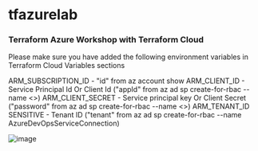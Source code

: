 # tfazurelab
### Terraform Azure Workshop with Terraform Cloud

Please make sure you have added the following environment variables in Terraform Cloud Variables sections

ARM_SUBSCRIPTION_ID - "id" from az account show
ARM_CLIENT_ID - Service Principal Id Or Client Id ("appId" from az ad sp create-for-rbac --name <<ServicePrincipalName>>)
ARM_CLIENT_SECRET - Service principal key Or Client Secret ("password" from az ad sp create-for-rbac --name <<ServicePrincipalName>>)
ARM_TENANT_ID SENSITIVE - Tenant ID ("tenant" from az ad sp create-for-rbac --name AzureDevOpsServiceConnection)

![image](https://user-images.githubusercontent.com/626498/80189959-2033b300-8631-11ea-8f06-463b072c0c86.png)
